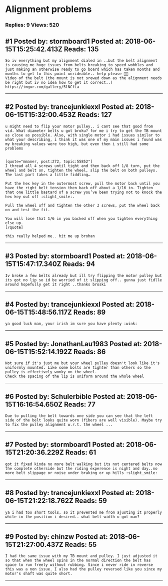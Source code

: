 # Alignment problems

### Replies: 9 Views: 520

## \#1 Posted by: stormboard1 Posted at: 2018-06-15T15:25:42.413Z Reads: 135

```
So iv everything but my alignment dialed in ..but the belt alignment is causing me huge issues from belts breaking to speed wobbles and just making an otherwise ready to go board which has taken months and months to get to this point unrideable.. help please 🙌🏻
Video of the belt (the mount is not srewed down as the alignment needs be right but iv no idea how to get it correct..)
https://imgur.com/gallery/5lNCfLa
```

---
## \#2 Posted by: trancejunkiexxl Posted at: 2018-06-15T15:32:00.453Z Reads: 127

```
u might need to flip your motor pulley.. i cant see that good from vid. What diameter belts u got broku? for me i try to get the TB mount as close as possible. Also, with single motor i had issues similar to what your describing, i think it was one of my main issues i found was my breaking values were too high, but even then i still had some problems


[quote="mmaner, post:272, topic:55852"]
I thread all 4 screws until tight and then back off 1/8 turn, put the wheel and belt on, tighten the wheel, slip the belt on both pulleys. The last part takes a little fiddling…

Put the hex key in the outermost screw, pull the motor back until you have the right belt tension then back off about a 1/16 in. Tighten that one little bastard of a screw you’ve been trying not to knock the hex key out off :slight_smile:.

Pull the wheel off and tighten the other 3 screws, put the wheel back on and test the fit.

You will lose that 1/6 in you backed off when you tighten everything else up.
[/quote]

this really helped me.. hit me up brohan
```

---
## \#3 Posted by: stormboard1 Posted at: 2018-06-15T15:47:17.340Z Reads: 94

```
Iv broke a few belts already but ill try flipping the motor pulley but its got no lip so id be worried of it slipping off.. gunna just fidlle around hopefully get it right ..thanks broski
```

---
## \#4 Posted by: trancejunkiexxl Posted at: 2018-06-15T15:48:56.117Z Reads: 89

```
ya good luck man, your irish im sure you have plenty :wink:
```

---
## \#5 Posted by: JonathanLau1983 Posted at: 2018-06-15T15:52:14.192Z Reads: 86

```
Not sure if it's just me but your wheel pulley doesn't look like it's uniformly mounted. Like some bolts are tighter than others so the pulley is effectively wonky on the wheel.
Check the spacing of the lip is uniform around the whole wheel
```

---
## \#6 Posted by: Schulerbible Posted at: 2018-06-15T16:16:54.650Z Reads: 77

```
Due to pulling the belt towards one side you can see that the left side of the belt looks quite worn (fibers are well visible). Maybe try to fix the pulley alignment w.r.t. the wheel ...
```

---
## \#7 Posted by: stormboard1 Posted at: 2018-06-15T21:20:36.229Z Reads: 61

```
got it fixed kinda no more belt walking but its not centered belts now the complete otherside but the riding experence is night and day..no more belt slippage or noise under braking or up hills :slight_smile:
```

---
## \#8 Posted by: trancejunkiexxl Posted at: 2018-06-15T21:22:18.762Z Reads: 59

```
ya i had too short tools, so it prevented me from ajusting it properly while in the position i desired.. what belt width u got man?
```

---
## \#9 Posted by: chinzw Posted at: 2018-06-15T21:27:00.437Z Reads: 55

```
I had the same issue with my TB mount and pulley. I just adjusted it so that when the wheel spins in the normal direction the belt has space to run freely without rubbing. Since i never ride in reverse this was a non issue. I also had the pulley reversed like you since my motor's shaft was quite short.
```

---
